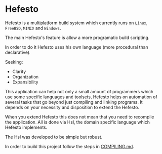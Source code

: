 # Hefesto

Hefesto is a multiplatform build system which currently runs on ``Linux``, ``FreeBSD``, ``MINIX`` and ``Windows``.

The main Hefesto's feature is allow a more programatic build scripting.

In order to do it Hefesto uses his own language (more procedural than declarative).

Seeking:

- Clarity
- Organization
- Expansibility

This application can help not only a small amount of programmers which use some specific languages and toolsets, Hefesto helps on automation of several tasks that go beyond just compiling and linking programs. It depends on your necessity and disposition to extend the Hefesto.

When you extend Hefesto this does not mean that you need to recompile the application. All is done via Hsl, the domain specific language which Hefesto implements.

The Hsl was developed to be simple but robust.

In order to build this project follow the steps in [COMPILING.md](https://github.com/rafael-santiago/hefesto/blob/master/COMPILING.md).

